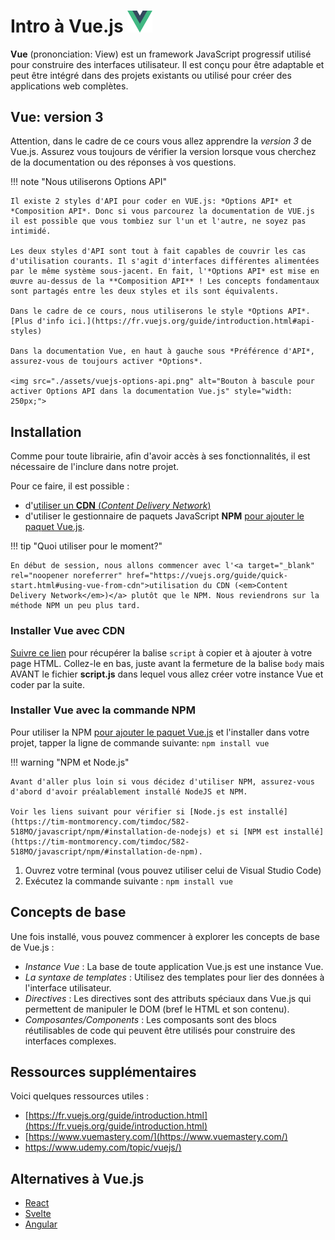 <!--https://squidfunk.github.io/mkdocs-material/reference/admonitions/
✏️note, 📄abstract, ℹ️info, 🔥tip, ✔️success, ❔question, ⚠️warning, ❌failure, ⚡danger, 🐞bug, 🧪example, ❜❜quote
-->

# Intro à Vue.js [<img src="assets/logo-vue.svg" width="40"/>](assets/logo-vue.svg)

**Vue** (prononciation: View) est un framework JavaScript progressif utilisé pour construire des interfaces utilisateur. Il est conçu pour être adaptable et peut être intégré dans des projets existants ou utilisé pour créer des applications web complètes.

## Vue: version 3

Attention, dans le cadre de ce cours vous allez apprendre la *version 3* de Vue.js. Assurez vous toujours de vérifier la version lorsque vous cherchez de la documentation ou des réponses à vos questions.

!!! note "Nous utiliserons Options API"

    Il existe 2 styles d'API pour coder en VUE.js: *Options API* et *Composition API*. Donc si vous parcourez la documentation de VUE.js il est possible que vous tombiez sur l'un et l'autre, ne soyez pas intimidé.

    Les deux styles d'API sont tout à fait capables de couvrir les cas d'utilisation courants. Il s'agit d'interfaces différentes alimentées par le même système sous-jacent. En fait, l'*Options API* est mise en œuvre au-dessus de la **Composition API** ! Les concepts fondamentaux sont partagés entre les deux styles et ils sont équivalents.

    Dans le cadre de ce cours, nous utiliserons le style *Options API*. [Plus d'info ici.](https://fr.vuejs.org/guide/introduction.html#api-styles)

    Dans la documentation Vue, en haut à gauche sous *Préférence d'API*, assurez-vous de toujours activer *Options*.

    <img src="./assets/vuejs-options-api.png" alt="Bouton à bascule pour activer Options API dans la documentation Vue.js" style="width: 250px;">


## Installation


Comme pour toute librairie, afin d'avoir accès à ses fonctionnalités, il est nécessaire de l'inclure dans notre&nbsp;projet.

Pour ce faire, il est possible&nbsp;:

- d'<a target="_blank" rel="noopener noreferrer" href="https://vuejs.org/guide/quick-start.html#using-vue-from-cdn">utiliser un **CDN** (<em>Content Delivery Network</em>)</a> 
- d'utiliser le gestionnaire de paquets JavaScript **NPM** [pour ajouter le paquet Vue.js](https://tim-montmorency.com/timdoc/582-518MO/javascript/npm/#installation-de-npm).

!!! tip "Quoi utiliser pour le moment?"

    En début de session, nous allons commencer avec l'<a target="_blank" rel="noopener noreferrer" href="https://vuejs.org/guide/quick-start.html#using-vue-from-cdn">utilisation du CDN (<em>Content Delivery Network</em>)</a> plutôt que le NPM. Nous reviendrons sur la méthode NPM un peu plus tard.

### Installer Vue avec CDN

<a target="_blank" rel="noopener noreferrer" href="https://vuejs.org/guide/quick-start.html#using-vue-from-cdn">Suivre ce lien</a> pour récupérer la balise <code>script</code> à copier et à ajouter à votre page HTML. Collez-le en bas, juste avant la fermeture de la balise <code>body</code> mais AVANT le fichier **script.js** dans lequel vous allez créer votre instance Vue et coder par la suite.

### Installer Vue avec la commande NPM

Pour utiliser la NPM [pour ajouter le paquet Vue.js](https://tim-montmorency.com/timdoc/582-518MO/javascript/npm/#installation-de-npm) et l'installer dans votre projet, tapper la ligne de commande suivante: 
`npm install vue`

!!! warning "NPM et Node.js"

    Avant d'aller plus loin si vous décidez d'utiliser NPM, assurez-vous d'abord d'avoir préalablement installé NodeJS et NPM. 
    
    Voir les liens suivant pour vérifier si [Node.js est installé](https://tim-montmorency.com/timdoc/582-518MO/javascript/npm/#installation-de-nodejs) et si [NPM est installé](https://tim-montmorency.com/timdoc/582-518MO/javascript/npm/#installation-de-npm).


1. Ouvrez votre terminal (vous pouvez utiliser celui de Visual Studio Code)
2. Exécutez la commande suivante : `npm install vue`


## Concepts de base

Une fois installé, vous pouvez commencer à explorer les concepts de base de Vue.js :

* *Instance Vue* : La base de toute application Vue.js est une instance Vue.
* *La syntaxe de templates* : Utilisez des templates pour lier des données à l'interface utilisateur.
* *Directives* : Les directives sont des attributs spéciaux dans Vue.js qui permettent de manipuler le DOM (bref le HTML et son contenu).
* *Composantes/Components* : Les composants sont des blocs réutilisables de code qui peuvent être utilisés pour construire des interfaces complexes.

## Ressources supplémentaires

Voici quelques ressources utiles :

* [https://fr.vuejs.org/guide/introduction.html](https://fr.vuejs.org/guide/introduction.html)​
* ​[https://www.vuemastery.com/](https://www.vuemastery.com/)​
* [https://www.udemy.com/topic/vuejs/)](https://www.udemy.com/topic/vuejs/)​

## Alternatives à Vue.js

* [React](https://react.dev/)
* [Svelte](https://svelte.dev/)
* [Angular](https://angular.dev/)